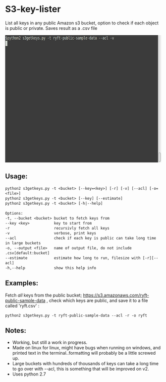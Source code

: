 # S3-key-lister
List all keys in any public Amazon s3 bucket, option to check if each object is public or private. Saves result as a .csv file


<p align="center">
  <img width="645" height="410" src="https://raw.githubusercontent.com/IpsumLorem16/S3-key-lister/master/s3getkeys-acl-v-orig.gif">
</p>

## Usage:
```
python2 s3getkeys.py -t <bucket> [--key=<key>] [-r] [-v] [--acl] [-o=<file>]
python2 s3getkeys.py -t <bucket> [--key] [--estimate]
python2 s3getkeys.py -t <bucket> [-h|--help]

Options:
-t, --bucket <bucket> bucket to fetch keys from  
--key <key>           key to start from  
-r                    recursivly fetch all keys  
-v                    verbose, print keys 
--acl                 check if each key is public can take long time in large buckets  
-o, --output <file>   name of output file, do not include .csv[default:bucket]  
--estimate            estimate how long to run, filesize with [-r][--acl]  
-h,--help             show this help info  
```
## Examples:
Fetch *all* keys from the public bucket; https://s3.amazonaws.com/ryft-public-sample-data , check which keys are public, and save it to a file called 'ryft.csv' :
```
python2 s3getkeys.py -t ryft-public-sample-data --acl -r -o ryft
```
## Notes: 
- Working, but still a work in progress. 
- Made on linux for linux, might have bugs when running on windows, and printed text in the terminal..formatting will probably be a little screwed up.  
- Large buckets with hundreds of thousands of keys can take a long time to go over with --acl, this is something that will be improved on v2.  
- Uses python 2.7



